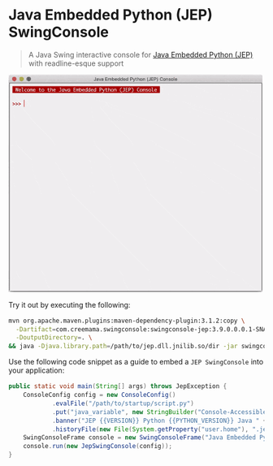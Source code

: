 # Java Embedded Python (JEP) SwingConsole

> A Java Swing interactive console for [Java Embedded Python (JEP)](https://github.com/ninia/jep) with readline-esque support

<img alt="Java Embedded Python (JEP) SwingConsole - Hello, World!" src="https://raw.githubusercontent.com/creemama/swingconsole/master/swingconsole-jep/JEP-SwingConsole.gif" width="500">

Try it out by executing the following:

```sh
mvn org.apache.maven.plugins:maven-dependency-plugin:3.1.2:copy \
  -Dartifact=com.creemama.swingconsole:swingconsole-jep:3.9.0.0.0.1-SNAPSHOT:jar:jar-with-dependencies \
  -DoutputDirectory=. \
&& java -Djava.library.path=/path/to/jep.dll.jnilib.so/dir -jar swingconsole-jep-3.9.0.0.0.1-SNAPSHOT-jar-with-dependencies.jar
```

Use the following code snippet as a guide to embed a `JEP SwingConsole` into your application:

```java
public static void main(String[] args) throws JepException {
	ConsoleConfig config = new ConsoleConfig()
			.evalFile("/path/to/startup/script.py")
			.put("java_variable", new StringBuilder("Console-Accessible Variable"))
			.banner("JEP {{VERSION}} Python {{PYTHON_VERSION}} Java " + System.getProperty("java.version") + "\n")
			.historyFile(new File(System.getProperty("user.home"), ".jep"));
	SwingConsoleFrame console = new SwingConsoleFrame("Java Embedded Python (JEP) Console");
	console.run(new JepSwingConsole(config));
}

```